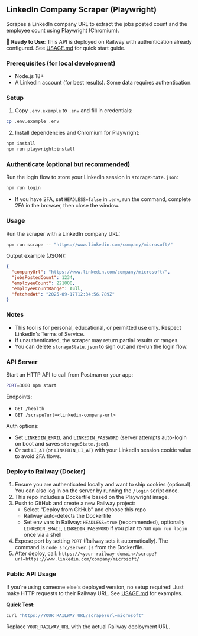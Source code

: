 ## LinkedIn Company Scraper (Playwright)

Scrapes a LinkedIn company URL to extract the jobs posted count and the employee count using Playwright (Chromium).

🚀 **Ready to Use**: This API is deployed on Railway with authentication already configured. See [USAGE.md](./USAGE.md) for quick start guide.

### Prerequisites (for local development)
- Node.js 18+
- A LinkedIn account (for best results). Some data requires authentication.

### Setup
1. Copy `.env.example` to `.env` and fill in credentials:
```bash
cp .env.example .env
```
2. Install dependencies and Chromium for Playwright:
```bash
npm install
npm run playwright:install
```

### Authenticate (optional but recommended)
Run the login flow to store your LinkedIn session in `storageState.json`:
```bash
npm run login
```
- If you have 2FA, set `HEADLESS=false` in `.env`, run the command, complete 2FA in the browser, then close the window.

### Usage
Run the scraper with a LinkedIn company URL:
```bash
npm run scrape -- "https://www.linkedin.com/company/microsoft/"
```
Output example (JSON):
```json
{
  "companyUrl": "https://www.linkedin.com/company/microsoft/",
  "jobsPostedCount": 1234,
  "employeeCount": 221000,
  "employeeCountRange": null,
  "fetchedAt": "2025-09-17T12:34:56.789Z"
}
```

### Notes
- This tool is for personal, educational, or permitted use only. Respect LinkedIn's Terms of Service.
- If unauthenticated, the scraper may return partial results or ranges.
- You can delete `storageState.json` to sign out and re-run the login flow.

### API Server

Start an HTTP API to call from Postman or your app:
```bash
PORT=3000 npm start
```
Endpoints:
- `GET /health`
- `GET /scrape?url=<linkedin-company-url>`

Auth options:
- Set `LINKEDIN_EMAIL` and `LINKEDIN_PASSWORD` (server attempts auto-login on boot and saves `storageState.json`).
- Or set `LI_AT` (or `LINKEDIN_LI_AT`) with your LinkedIn session cookie value to avoid 2FA flows.

### Deploy to Railway (Docker)
1. Ensure you are authenticated locally and want to ship cookies (optional). You can also log in on the server by running the `/login` script once.
2. This repo includes a Dockerfile based on the Playwright image.
3. Push to GitHub and create a new Railway project:
   - Select “Deploy from GitHub” and choose this repo
   - Railway auto-detects the Dockerfile
   - Set env vars in Railway: `HEADLESS=true` (recommended), optionally `LINKEDIN_EMAIL`, `LINKEDIN_PASSWORD` if you plan to run `npm run login` once via a shell
4. Expose port by setting `PORT` (Railway sets it automatically). The command is `node src/server.js` from the Dockerfile.
5. After deploy, call: `https://<your-railway-domain>/scrape?url=https://www.linkedin.com/company/microsoft/`

### Public API Usage
If you're using someone else's deployed version, no setup required! Just make HTTP requests to their Railway URL. See [USAGE.md](./USAGE.md) for examples.

**Quick Test:**
```bash
curl "https://YOUR_RAILWAY_URL/scrape?url=microsoft"
```

Replace `YOUR_RAILWAY_URL` with the actual Railway deployment URL.
